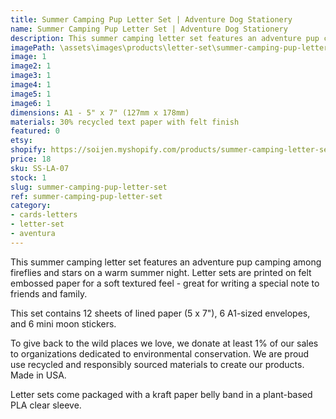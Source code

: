 ```yaml
---
title: Summer Camping Pup Letter Set | Adventure Dog Stationery
name: Summer Camping Pup Letter Set | Adventure Dog Stationery
description: This summer camping letter set features an adventure pup camping among fireflies and stars on a warm summer night. Letter sets are printed on felt embossed paper for a soft textured feel - great for writing a special note to friends and family. Made in USA.
imagePath: \assets\images\products\letter-set\summer-camping-pup-letter-set
image: 1
image2: 1
image3: 1
image4: 1
image5: 1
image6: 1
dimensions: A1 - 5" x 7" (127mm x 178mm)
materials: 30% recycled text paper with felt finish
featured: 0
etsy: 
shopify: https://soijen.myshopify.com/products/summer-camping-letter-set
price: 18
sku: SS-LA-07
stock: 1
slug: summer-camping-pup-letter-set
ref: summer-camping-pup-letter-set
category:
- cards-letters
- letter-set
- aventura
---
```

This summer camping letter set features an adventure pup camping among fireflies and stars on a warm summer night. Letter sets are printed on felt embossed paper for a soft textured feel - great for writing a special note to friends and family.

This set contains 12 sheets of lined paper (5 x 7"), 6 A1-sized envelopes, and 6 mini moon stickers.

To give back to the wild places we love, we donate at least 1% of our sales to organizations dedicated to environmental conservation. We are proud use recycled and responsibly sourced materials to create our products. Made in USA.

Letter sets come packaged with a kraft paper belly band in a plant-based PLA clear sleeve.


